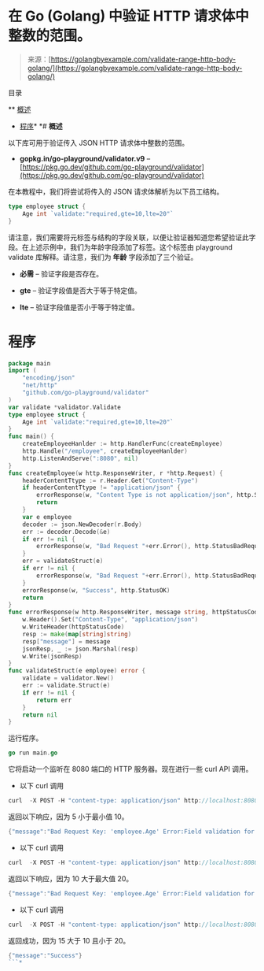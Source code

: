 <!--yml

分类：未分类

日期：2024-10-13 06:34:06

-->

# 在 Go (Golang) 中验证 HTTP 请求体中整数的范围。

> 来源：[https://golangbyexample.com/validate-range-http-body-golang/](https://golangbyexample.com/validate-range-http-body-golang/)

目录

**   [概述](#Overview "Overview")

+   [程序](#Program "Program")*  *# **概述**

以下库可用于验证传入 JSON HTTP 请求体中整数的范围。

+   **gopkg.in/go-playground/validator.v9** – [https://pkg.go.dev/github.com/go-playground/validator](https://pkg.go.dev/github.com/go-playground/validator)

在本教程中，我们将尝试将传入的 JSON 请求体解析为以下员工结构。

```go
type employee struct {
    Age int `validate:"required,gte=10,lte=20"`
}
```

请注意，我们需要将元标签与结构的字段关联，以便让验证器知道您希望验证此字段。在上述示例中，我们为年龄字段添加了标签。这个标签由 playground validate 库解释。请注意，我们为 **年龄** 字段添加了三个验证。

+   **必需** – 验证字段是否存在。

+   **gte** – 验证字段值是否大于等于特定值。

+   **lte** – 验证字段值是否小于等于特定值。

# **程序**

```go
package main
import (
    "encoding/json"
    "net/http"
    "github.com/go-playground/validator"
)
var validate *validator.Validate
type employee struct {
    Age int `validate:"required,gte=10,lte=20"`
}
func main() {
    createEmployeeHanlder := http.HandlerFunc(createEmployee)
    http.Handle("/employee", createEmployeeHanlder)
    http.ListenAndServe(":8080", nil)
}
func createEmployee(w http.ResponseWriter, r *http.Request) {
    headerContentTtype := r.Header.Get("Content-Type")
    if headerContentTtype != "application/json" {
        errorResponse(w, "Content Type is not application/json", http.StatusUnsupportedMediaType)
        return
    }
    var e employee
    decoder := json.NewDecoder(r.Body)
    err := decoder.Decode(&e)
    if err != nil {
        errorResponse(w, "Bad Request "+err.Error(), http.StatusBadRequest)
    }
    err = validateStruct(e)
    if err != nil {
        errorResponse(w, "Bad Request "+err.Error(), http.StatusBadRequest)
    }
    errorResponse(w, "Success", http.StatusOK)
    return
}
func errorResponse(w http.ResponseWriter, message string, httpStatusCode int) {
    w.Header().Set("Content-Type", "application/json")
    w.WriteHeader(httpStatusCode)
    resp := make(map[string]string)
    resp["message"] = message
    jsonResp, _ := json.Marshal(resp)
    w.Write(jsonResp)
}
func validateStruct(e employee) error {
    validate = validator.New()
    err := validate.Struct(e)
    if err != nil {
        return err
    }
    return nil
}
```

运行程序。

```go
go run main.go
```

它将启动一个监听在 8080 端口的 HTTP 服务器。现在进行一些 curl API 调用。

+   以下 curl 调用

```go
curl  -X POST -H "content-type: application/json" http://localhost:8080/employee -d '{"Age": 5}'
```

返回以下响应，因为 5 小于最小值 10。

```go
{"message":"Bad Request Key: 'employee.Age' Error:Field validation for 'Age' failed on the 'gte' tag"}
```

+   以下 curl 调用

```go
curl  -X POST -H "content-type: application/json" http://localhost:8080/employee -d '{"Age": 10}'
```

返回以下响应，因为 10 大于最大值 20。

```go
{"message":"Bad Request Key: 'employee.Age' Error:Field validation for 'Age' failed on the 'lte' tag"}
```

+   以下 curl 调用

```go
curl  -X POST -H "content-type: application/json" http://localhost:8080/employee -d '{"Age": 15}'
```

返回成功，因为 15 大于 10 且小于 20。

```go
{"message":"Success"}
```*

